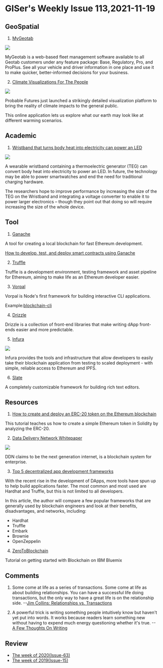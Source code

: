 # GISer's Weekly Issue 113,2021-11-19

## GeoSpatial

1. [MyGeotab](https://www.geotab.com/)

![](https://storage.googleapis.com/geotab_wfm_production_cms_storage/CMS-Images-production/Product/MyGeotab/scalable-fleet-management-software@2x.jpg)

MyGeotab is a web-based fleet management software available to all Geotab customers under any feature package: Base, Regulatory, Pro, and ProPlus. See all your vehicle and driver information in one place and use it to make quicker, better-informed decisions for your business.

2. [Climate Visualizations For The People](https://probablefutures.org/heat/maps-of-heat/?selected_map=cksssg07h3itq17nkf2zav4sw#2.2/0/0)

![](https://assets-global.website-files.com/5f2a93fe880654a977c51043/61948b185a1e7948f2e96999_Frost_nights_screenshot_for_Mapbox_blog.png)

Probable Futures just launched a strikingly detailed visualization platform to bring the reality of climate impacts to the general public.

This online application lets us explore what our earth may look like at different warming scenarios.

## Academic

1. [Wristband that turns body heat into electricity can power an LED](https://www.newscientist.com/article/2276215-wristband-that-turns-body-heat-into-electricity-can-power-an-led/)

![](https://images.newscientist.com/wp-content/uploads/2021/04/29130455/gettyimages-1202204055_web.jpg?width=778)

A wearable wristband containing a thermoelectric generator (TEG) can convert body heat into electricity to power an LED. In future, the technology may be able to power smartwatches and end the need for traditional charging hardware.

The researchers hope to improve performance by increasing the size of the TEG on the Wristband and integrating a voltage converter to enable it to power larger electronics – though they point out that doing so will require increasing the size of the whole device.

## Tool

1. [Ganache](https://github.com/trufflesuite/ganache)

A tool for creating a local blockchain for fast Ethereum development.

[How to develop, test, and deploy smart contracts using Ganache](https://blog.logrocket.com/develop-test-deploy-smart-contracts-ganache/)

2. [Truffle](https://github.com/trufflesuite/truffle)

Truffle is a development environment, testing framework and asset pipeline for Ethereum, aiming to make life as an Ethereum developer easier.

3. [Vorpal](https://github.com/dthree/vorpal)

Vorpal is Node's first framework for building interactive CLI applications.

Example:[blockchain-cli](https://github.com/seanjameshan/blockchain-cli/tree/master/lib/cli)

4. [Drizzle](https://github.com/trufflesuite/drizzle)

Drizzle is a collection of front-end libraries that make writing dApp front-ends easier and more predictable.

5. [Infura](https://infura.io/product/overview)

![](https://drek4537l1klr.cloudfront.net/ramamurthy/Figures/CH08_F05_Ramamurthy.png)

Infura provides the tools and infrastructure that allow developers to easily take their blockchain application from testing to scaled deployment - with simple, reliable access to Ethereum and IPFS.

6. [Slate](https://github.com/ianstormtaylor/slate)

A completely customizable framework for building rich text editors.

## Resources

1. [How to create and deploy an ERC-20 token on the Ethereum blockchain](https://blog.logrocket.com/create-deploy-erc-20-token-ethereum-blockchain/)

This tutorial teaches us how to create a simple Ethereum token in Solidity by analyzing the ERC-20.

2. [Data Delivery Network Whitepaper](https://github.com/ddnlink/whitepaper/blob/master/ddn-whitepager.md)

![](https://github.com/ddnlink/whitepaper/raw/master/images/ecosystem-en.png)

DDN claims to be the next generation internet, is a blockchain system for enterprise.

3. [Top 5 decentralized app development frameworks](https://blog.logrocket.com/top-5-decentralized-app-development-frameworks/)

With the recent rise in the development of DApps, more tools have spun up to help build applications faster. The most common and most used are Hardhat and Truffle, but this is not limited to all developers.

In this article, the author will compare a few popular frameworks that are generally used by blockchain engineers and look at their benefits, disadvantages, and networks, including:

- Hardhat
- Truffle
- Embark
- Brownie
- OpenZeppelin

4. [ZeroToBlockchain](https://github.com/rddill-IBM/ZeroToBlockchain)

Tutorial on getting started with Blockchain on IBM Bluemix

## Comments

1.  Some come at life as a series of transactions. Some come at life as about building relationships. You can have a successful life doing transactions, but the only way to have a great life is on the relationship side.
    --[Jim Collins: Relationships vs. Transactions](https://fs.blog/knowledge-podcast/jim-collins-2/)

2.  A powerful trick is writing something people intuitively know but haven't yet put into words. It works because readers learn something new without having to expend much energy questioning whether it's true.
    --[A Few Thoughts On Writing](https://www.collaborativefund.com/blog/writing/)

## Review

- [The week of 2020(Issue-63)](https://github.com/lkcozy/weekly/blob/master/docs/2020/issue-63.md)
- [The week of 2019(Issue-15)](https://github.com/lkcozy/weekly/blob/master/docs/2019/issue-15.md)

